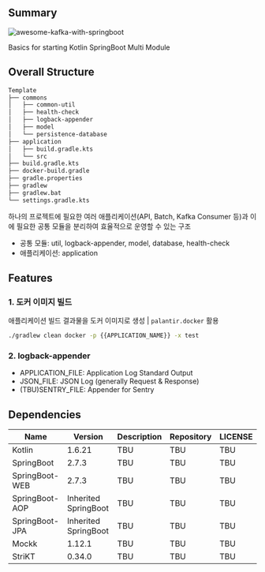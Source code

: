 ## Summary

![awesome-kafka-with-springboot](https://socialify.git.ci/heli-os/awesome-kafka-with-springboot/image?description=1&language=1&name=1&owner=1&stargazers=1&theme=Dark)

Basics for starting Kotlin SpringBoot Multi Module

## Overall Structure

```bash
Template
├── commons
│   ├── common-util
│   ├── health-check
│   ├── logback-appender
│   ├── model
│   └── persistence-database
├── application
│   ├── build.gradle.kts
│   └── src
├── build.gradle.kts
├── docker-build.gradle
├── gradle.properties
├── gradlew
├── gradlew.bat
└── settings.gradle.kts
```

하나의 프로젝트에 필요한 여러 애플리케이션(API, Batch, Kafka Consumer 등)과 이에 필요한 공통 모듈을 분리하여 효율적으로 운영할 수 있는 구조

- 공통 모듈: util, logback-appender, model, database, health-check
- 애플리케이션: application

## Features

### 1. 도커 이미지 빌드

애플리케이션 빌드 결과물을 도커 이미지로 생성 | `palantir.docker` 활용

```bash
./gradlew clean docker -p {{APPLICATION_NAME}} -x test
```

### 2. logback-appender

- APPLICATION_FILE: Application Log Standard Output
- JSON_FILE: JSON Log (generally Request & Response)
- (TBU)SENTRY_FILE: Appender for Sentry

## Dependencies

| Name           | Version              | Description | Repository | LICENSE |
|----------------|----------------------|-------------|------------|---------|
| Kotlin         | 1.6.21               | TBU         | TBU        | TBU     |
| SpringBoot     | 2.7.3                | TBU         | TBU        | TBU     |
| SpringBoot-WEB | 2.7.3                | TBU         | TBU        | TBU     |
| SpringBoot-AOP | Inherited SpringBoot | TBU         | TBU        | TBU     |
| SpringBoot-JPA | Inherited SpringBoot | TBU         | TBU        | TBU     |
| Mockk          | 1.12.1               | TBU         | TBU        | TBU     |
| StriKT         | 0.34.0               | TBU         | TBU        | TBU     |
